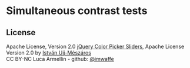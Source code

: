 # Simultaneous contrast tests

## License
Apache License, Version 2.0 <a href="http://www.virtuosoft.eu/code/jquery-colorpickersliders/">jQuery Color Picker Sliders</a>, Apache License Version 2.0 by <a href="https://github.com/istvan-ujjmeszaros">István Ujj-Mészáros</a><br>
CC BY-NC Luca Armellin - github: <a href="https://github.com/imwaffe/" target="_blank">@imwaffe</a>